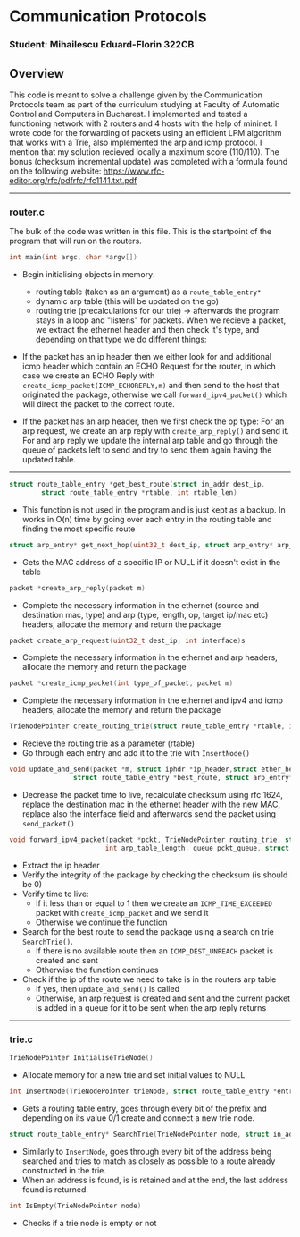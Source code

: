 # Communication Protocols
### Student: Mihailescu Eduard-Florin 322CB

## Overview
This code is meant to solve a challenge given by the Communication Protocols team
as part of the curriculum studying at Faculty of Automatic Control and Computers 
in Bucharest. I implemented and tested a functioning network with 2 routers and 4
hosts with the help of mininet. I wrote code for the forwarding of packets using
an efficient LPM algorithm that works with a Trie, also implemented the arp and
icmp protocol. I mention that my solution recieved locally a maximum score (110/110).
The bonus (checksum incremental update) was completed with a formula found on the following
website: https://www.rfc-editor.org/rfc/pdfrfc/rfc1141.txt.pdf

---
### router.c
The bulk of the code was written in this file. This is the startpoint of the program
that will run on the routers. 

```c
int main(int argc, char *argv[])
```
- Begin initialising objects in memory: 
    - routing table (taken as an argument) as a `route_table_entry*`
    - dynamic arp table (this will be updated on the go)
    - routing trie (precalculations for our trie)
       -> afterwards the program stays in a loop and "listens" for packets.
       When we recieve a packet, we extract the ethernet header and then check it's type,
       and depending on that type we do different things:

-   If the packet has an ip header then we either look for
and additional icmp header which contain an ECHO Request for
the router, in which case we create an ECHO Reply with 
`create_icmp_packet(ICMP_ECHOREPLY,m)` and then send to
the host that originated the package, otherwise we call
`forward_ipv4_packet()` which will direct the packet to the
correct route.

-   If the packet has an arp header, then we first check the op
type: For an arp request, we create an arp reply with
`create_arp_reply()` and send it. For and arp reply
we update the internal arp table and go through the queue of
packets left to send and try to send them again having the
updated table.

---
```c
struct route_table_entry *get_best_route(struct in_addr dest_ip, 
        struct route_table_entry *rtable, int rtable_len)
```
 -  This function is
not used in the program and is just kept as a backup. In works in
O(n) time by going over each entry in the routing table and finding
the most specific route

```c
struct arp_entry* get_next_hop(uint32_t dest_ip, struct arp_entry* arp_table, int arp_table_length){
```
- Gets the MAC address of a
specific IP or NULL if it doesn't exist in the table

```c
packet *create_arp_reply(packet m)
```
-  Complete the necessary
information in the ethernet (source and destination mac, type)
 and arp (type, length, op, target ip/mac etc) headers,
allocate the memory and return the package

```c
packet create_arp_request(uint32_t dest_ip, int interface)s
```
- Complete the necessary
information in the ethernet and arp headers, allocate the
memory and return the package

```c
packet *create_icmp_packet(int type_of_packet, packet m)
```
- Complete the necessary
information in the ethernet and ipv4 and icmp headers, 
allocate the memory and return the package

```c
TrieNodePointer create_routing_trie(struct route_table_entry *rtable, int rtable_len){
```

- Recieve the routing trie as a parameter (rtable)
- Go through each entry and add it to the trie with `InsertNode()`

```c
void update_and_send(packet *m, struct iphdr *ip_header,struct ether_header *eth_header,
				struct route_table_entry *best_route, struct arp_entry* next_hop ){
```
- Decrease the packet time to live, recalculate checksum using rfc 1624, replace the destination
mac in the ethernet header with the new MAC, replace also the interface field and afterwards
send the packet using `send_packet()`

```c
void forward_ipv4_packet(packet *pckt, TrieNodePointer routing_trie, struct arp_entry *arp_table,
						int arp_table_length, queue pckt_queue, struct ether_header *eth_header){
```
- Extract the ip header 
- Verify the integrity of the package by checking the checksum (is should be 0)
- Verify time to live:
    -   If it less than or equal to 1 then we create an `ICMP_TIME_EXCEEDED`
packet with `create_icmp_packet` and we send it
    -   Otherwise we continue the function
- Search for the best route to send the package using a search on trie `SearchTrie()`.
    -   If there is no available route then an `ICMP_DEST_UNREACH` packet is created and sent
    -   Otherwise the function continues  
- Check if the ip of the route we need to take is in the routers arp table
    -   If yes, then `update_and_send()` is called
    -   Otherwise, an arp request is created and sent and the current packet is added in a queue
    for it to be sent when the arp reply returns
---
### trie.c

```c
TrieNodePointer InitialiseTrieNode()
```
-   Allocate memory for a new trie and set initial values to NULL

```c
int InsertNode(TrieNodePointer trieNode, struct route_table_entry *entry)
```
-   Gets a routing table entry, goes through every bit of the prefix and depending on
its value 0/1 create and connect a new trie node.

```c
struct route_table_entry* SearchTrie(TrieNodePointer node, struct in_addr addr)
```
- Similarly to `InsertNode`, goes through every bit of the address being searched and tries
to match as closely as possible to a route already constructed in the trie.
- When an address is found, is is retained and at the end, the last address found is returned.

```c
int IsEmpty(TrieNodePointer node)
```
- Checks if a trie node is empty or not
